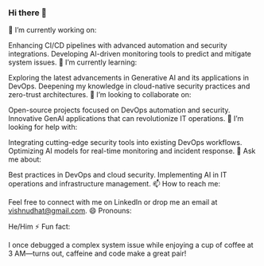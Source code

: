 ### Hi there 👋

<!--
**Vishn9893/Vishn9893** is a ✨ _special_ ✨ repository because its `README.md` (this file) appears on your GitHub profile.
-->
🔭 I’m currently working on:

Enhancing CI/CD pipelines with advanced automation and security integrations.
Developing AI-driven monitoring tools to predict and mitigate system issues.
🌱 I’m currently learning:

Exploring the latest advancements in Generative AI and its applications in DevOps.
Deepening my knowledge in cloud-native security practices and zero-trust architectures.
👯 I’m looking to collaborate on:

Open-source projects focused on DevOps automation and security.
Innovative GenAI applications that can revolutionize IT operations.
🤔 I’m looking for help with:

Integrating cutting-edge security tools into existing DevOps workflows.
Optimizing AI models for real-time monitoring and incident response.
💬 Ask me about:

Best practices in DevOps and cloud security.
Implementing AI in IT operations and infrastructure management.
📫 How to reach me:

Feel free to connect with me on LinkedIn or drop me an email at vishnudhat@gmail.com.
😄 Pronouns:

He/Him
⚡ Fun fact:

I once debugged a complex system issue while enjoying a cup of coffee at 3 AM—turns out, caffeine and code make a great pair!

